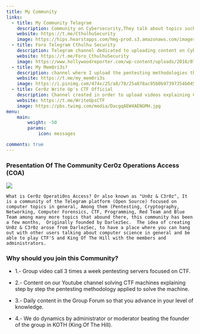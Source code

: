 ```yaml
---
title: My Community
links:
  - title: My Community Telegram
    description: Community on Cybersecurity,They talk about topics such as Computer Science, Pentesting, Programming, Networking, Computer Forensics, etc.
    website: https://t.me/CthulhuSecurity
    image: https://hips.hearstapps.com/hmg-prod.s3.amazonaws.com/images/mr-robot-1557266089.jpg?crop=0.9765625xw:1xh;center,top&resize=640:*
  - title: Foro Telegram Cthulhu Security
    description: Telegram channel dedicated to uploading content on Cybersecurity, including Courses, Pdf's Books and more
    website: https://t.me/Foro_CthulhuSecurity 
    image: https://www.hollywoodreporter.com/wp-content/uploads/2016/07/Mr_Robot_Most_Mind_Bending_Twists_2_H_2016_0.jpg?w=1024
  - title: My Mem0ri3s?
    description: channel where I upload the pentesting methodologies that I apply in different CTF'S that I make, from levels like Insane to Easy from platforms like TryHackMe, HackTheBox, VulnHub etc...
    website: https://t.me/my_mem0ri3s
    image: https://i.pinimg.com/474x/25/a8/78/25a878ac95b0b97397354b0457b3c9ad.jpg
  - title: Cer0z Write Up's CTF Official
    description: Channel created in order to upload videos explaining CTF'S, Techniques and use of Pentesting tools, Bugs or Errors that usually happen in Linux, among other things...
    website: https://t.me/WriteUpsCTF
    image: https://pbs.twimg.com/media/DacgqAEW4AENGMH.jpg
menu:
    main: 
        weight: -50
        params:
            icon: messages

comments: true
---
```

### Presentation Of The Community Cer0z Operations Access (COA)

![](https://i0.wp.com/derechodelared.com/wp-content/uploads/2021/03/Capture-the-flag.png)


`What is Cer0z Operati0ns Access? Or also known as "Un0z & C3r0z",
It is a community of the Telegram platform (Open Source) focused
on computer topics in general, Among them (Pentesting, Cryptography,
Networking, Computer Forensics, CTF, Programming, Red Team and Blue Team
among many more topics that abound there, this community has been a few months, 
Originally founded by DarlezSec. 
The idea of ​​creating Un0z & C3r0z arose from DarlezSec, to have a place where you can hang out with other users talking about computer science in general and be able to play CTF'S and King Of The Hill with the members and administrators.`
### Why should you join this Community?

* 1.- Group video call 3 times a week pentesting servers focused on CTF.

* 2.- Content on our Youtube channel solving CTF machines explaining step by step the pentesting methodology applied to solve the machine.

* 3.- Daily content in the Group Forum so that you advance in your level of knowledge.

* 4.- We do dynamics by administrator or moderator beating the founder of the group in KOTH (King Of The Hill).

